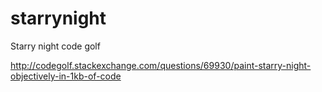 # starrynight
Starry night code golf

http://codegolf.stackexchange.com/questions/69930/paint-starry-night-objectively-in-1kb-of-code
